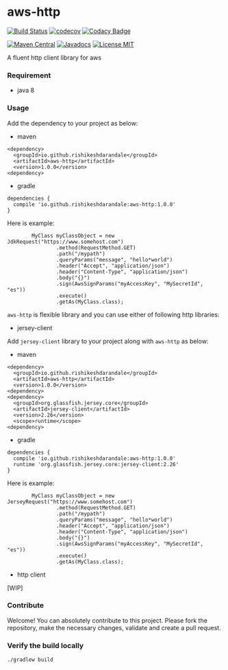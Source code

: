 # aws-http

[![Build Status](https://api.travis-ci.org/RishikeshDarandale/aws-http.svg?branch=master)](https://travis-ci.org/RishikeshDarandale/aws-http)
[![codecov](https://codecov.io/gh/RishikeshDarandale/aws-http/branch/master/graph/badge.svg)](https://codecov.io/gh/RishikeshDarandale/aws-http)
[![Codacy Badge](https://api.codacy.com/project/badge/Grade/03ab23fe4a264ab09b01e64df876b1b7)](https://www.codacy.com/app/RishikeshDarandale/aws-http?utm_source=github.com&amp;utm_medium=referral&amp;utm_content=RishikeshDarandale/aws-http&amp;utm_campaign=Badge_Grade)

[![Maven Central](https://img.shields.io/maven-metadata/v/http/central.maven.org/maven2/io/github/rishikeshdarandale/aws-http/maven-metadata.xml.svg)](http://search.maven.org/#search%7Cga%7C1%7Ca%3A%22aws-http%22)
[![Javadocs](http://www.javadoc.io/badge/io.github.rishikeshdarandale/aws-http.svg)](http://www.javadoc.io/doc/io.github.rishikeshdarandale/aws-http)
[![License MIT](http://img.shields.io/badge/license-MIT-green.svg)](https://github.com/rishikeshdarandale/aws-http/blob/master/LICENSE)


A fluent http client library for aws

### Requirement

* java 8

### Usage

Add the dependency to your project as below:

* maven

```
<dependency>
  <groupId>io.github.rishikeshdarandale</groupId>
  <artifactId>aws-http</artifactId>
  <version>1.0.0</version>
<dependency>
```

* gradle

```
dependencies {
  compile 'io.github.rishikeshdarandale:aws-http:1.0.0'
}
```

Here is example:

```
        MyClass myClassObject = new JdkRequest("https://www.somehost.com")
                .method(RequestMethod.GET)
                .path("/mypath")
                .queryParams("message", "hello*world")
                .header("Accept", "application/json")
                .header("Content-Type", "application/json")
                .body("{}")
                .sign(AwsSignParams("myAccessKey", "MySecretId", "es"))
                .execute()
                .getAs(MyClass.class);
```

`aws-http` is flexible library and you can use either of following http libraries:

* jersey-client

Add `jersey-client` library to your project along with `aws-http` as below:

  * maven

```
<dependency>
  <groupId>io.github.rishikeshdarandale</groupId>
  <artifactId>aws-http</artifactId>
  <version>1.0.0</version>
<dependency>
<dependency>
  <groupId>org.glassfish.jersey.core</groupId>
  <artifactId>jersey-client</artifactId>
  <version>2.26</version>
  <scope>runtime</scope>
<dependency>
```

  * gradle

```
dependencies {
  compile 'io.github.rishikeshdarandale:aws-http:1.0.0'
  runtime 'org.glassfish.jersey.core:jersey-client:2.26'
}
```

Here is example:

```
        MyClass myClassObject = new JerseyRequest("https://www.somehost.com")
                .method(RequestMethod.GET)
                .path("/mypath")
                .queryParams("message", "hello*world")
                .header("Accept", "application/json")
                .header("Content-Type", "application/json")
                .body("{}")
                .sign(AwsSignParams("myAccessKey", "MySecretId", "es"))
                .execute()
                .getAs(MyClass.class);
```

* http client

[WIP]

### Contribute

Welcome! You can absolutely contribute to this project. Please fork the repository, make the necessary changes, validate and create a pull request.

### Verify the build locally

```
./gradlew build
```
